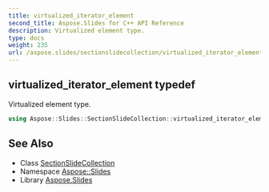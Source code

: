 ```yaml
---
title: virtualized_iterator_element
second_title: Aspose.Slides for C++ API Reference
description: Virtualized element type.
type: docs
weight: 235
url: /aspose.slides/sectionslidecollection/virtualized_iterator_element/
---
```

## virtualized_iterator_element typedef


Virtualized element type.

```cpp
using Aspose::Slides::SectionSlideCollection::virtualized_iterator_element =  typename iterator_holder_type::virtualized_iterator_element
```

## See Also

* Class [SectionSlideCollection](../)
* Namespace [Aspose::Slides](../../)
* Library [Aspose.Slides](../../../)
